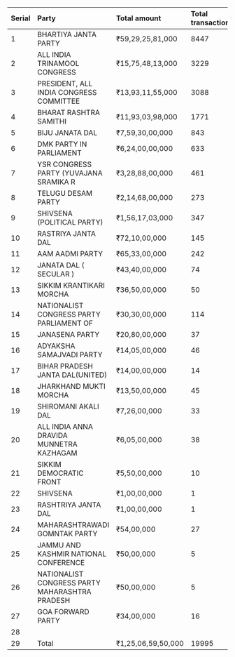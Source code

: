 | Serial | Party                                          | Total amount       | Total transactions | Percentage  |
| :----- | :--------------------------------------------- | :----------------- | :----------------- | :---------- |
| 1      | BHARTIYA JANTA PARTY                           | ₹59,29,25,81,000   | 8447               | 47.4090518% |
| 2      | ALL INDIA TRINAMOOL CONGRESS                   | ₹15,75,48,13,000   | 3229               | 12.5972041% |
| 3      | PRESIDENT, ALL INDIA CONGRESS COMMITTEE        | ₹13,93,11,55,000   | 3088               | 11.139047%  |
| 4      | BHARAT RASHTRA SAMITHI                         | ₹11,93,03,98,000   | 1771               | 9.5392855%  |
| 5      | BIJU JANATA DAL                                | ₹7,59,30,00,000    | 843                | 6.0711968%  |
| 6      | DMK PARTY IN PARLIAMENT                        | ₹6,24,00,00,000    | 633                | 4.9893676%  |
| 7      | YSR CONGRESS PARTY (YUVAJANA SRAMIKA R         | ₹3,28,88,00,000    | 461                | 2.6296526%  |
| 8      | TELUGU DESAM PARTY                             | ₹2,14,68,00,000    | 273                | 1.7165344%  |
| 9      | SHIVSENA (POLITICAL PARTY)                     | ₹1,56,17,03,000    | 347                | 1.2487036%  |
| 10     | RASTRIYA JANTA DAL                             | ₹72,10,00,000      | 145                | 0.5764958%  |
| 11     | AAM AADMI PARTY                                | ₹65,33,00,000      | 242                | 0.5223644%  |
| 12     | JANATA DAL ( SECULAR )                         | ₹43,40,00,000      | 74                 | 0.3470169%  |
| 13     | SIKKIM KRANTIKARI MORCHA                       | ₹36,50,00,000      | 50                 | 0.291846%   |
| 14     | NATIONALIST CONGRESS PARTY PARLIAMENT OF       | ₹30,30,00,000      | 114                | 0.2422722%  |
| 15     | JANASENA PARTY                                 | ₹20,80,00,000      | 37                 | 0.1663123%  |
| 16     | ADYAKSHA SAMAJVADI PARTY                       | ₹14,05,00,000      | 46                 | 0.1123407%  |
| 17     | BIHAR PRADESH JANTA DAL(UNITED)                | ₹14,00,00,000      | 14                 | 0.1119409%  |
| 18     | JHARKHAND MUKTI MORCHA                         | ₹13,50,00,000      | 45                 | 0.107943%   |
| 19     | SHIROMANI AKALI DAL                            | ₹7,26,00,000       | 33                 | 0.0580494%  |
| 20     | ALL INDIA ANNA DRAVIDA MUNNETRA KAZHAGAM       | ₹6,05,00,000       | 38                 | 0.0483745%  |
| 21     | SIKKIM DEMOCRATIC FRONT                        | ₹5,50,00,000       | 10                 | 0.0439768%  |
| 22     | SHIVSENA                                       | ₹1,00,00,000       | 1                  | 0.0079958%  |
| 23     | RASHTRIYA JANTA DAL                            | ₹1,00,00,000       | 1                  | 0.0079958%  |
| 24     | MAHARASHTRAWADI GOMNTAK PARTY                  | ₹54,00,000         | 27                 | 0.0043177%  |
| 25     | JAMMU AND KASHMIR NATIONAL CONFERENCE          | ₹50,00,000         | 5                  | 0.0039979%  |
| 26     | NATIONALIST CONGRESS PARTY MAHARASHTRA PRADESH | ₹50,00,000         | 5                  | 0.0039979%  |
| 27     | GOA FORWARD PARTY                              | ₹34,00,000         | 16                 | 0.0027186%  |
| 28     |                                                |                    |                    | NaN%        |
| 29     | Total                                          | ₹1,25,06,59,50,000 | 19995              | 100%        |

